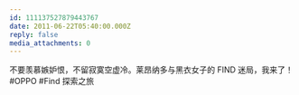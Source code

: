 ```yaml
---
id: 111137527879443767
date: 2011-06-22T05:40:00.000Z
reply: false
media_attachments: 0
---
```


不要羡慕嫉妒恨，不留寂寞空虚冷。莱昂纳多与黑衣女子的 FIND 迷局，我来了！ #OPPO #Find 探索之旅 ​​​​

